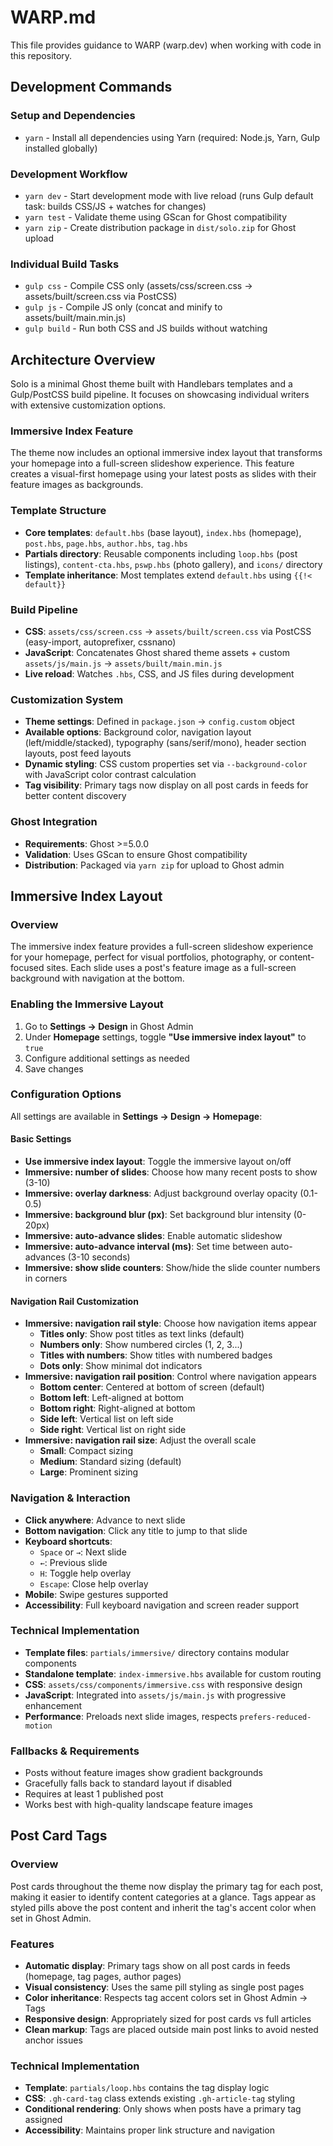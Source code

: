 # WARP.md

This file provides guidance to WARP (warp.dev) when working with code in this repository.

## Development Commands

### Setup and Dependencies
- `yarn` - Install all dependencies using Yarn (required: Node.js, Yarn, Gulp installed globally)

### Development Workflow  
- `yarn dev` - Start development mode with live reload (runs Gulp default task: builds CSS/JS + watches for changes)
- `yarn test` - Validate theme using GScan for Ghost compatibility
- `yarn zip` - Create distribution package in `dist/solo.zip` for Ghost upload

### Individual Build Tasks
- `gulp css` - Compile CSS only (assets/css/screen.css → assets/built/screen.css via PostCSS)
- `gulp js` - Compile JS only (concat and minify to assets/built/main.min.js)
- `gulp build` - Run both CSS and JS builds without watching

## Architecture Overview

Solo is a minimal Ghost theme built with Handlebars templates and a Gulp/PostCSS build pipeline. It focuses on showcasing individual writers with extensive customization options.

### Immersive Index Feature

The theme now includes an optional immersive index layout that transforms your homepage into a full-screen slideshow experience. This feature creates a visual-first homepage using your latest posts as slides with their feature images as backgrounds.

### Template Structure
- **Core templates**: `default.hbs` (base layout), `index.hbs` (homepage), `post.hbs`, `page.hbs`, `author.hbs`, `tag.hbs`
- **Partials directory**: Reusable components including `loop.hbs` (post listings), `content-cta.hbs`, `pswp.hbs` (photo gallery), and `icons/` directory
- **Template inheritance**: Most templates extend `default.hbs` using `{{!< default}}`

### Build Pipeline
- **CSS**: `assets/css/screen.css` → `assets/built/screen.css` via PostCSS (easy-import, autoprefixer, cssnano)
- **JavaScript**: Concatenates Ghost shared theme assets + custom `assets/js/main.js` → `assets/built/main.min.js`
- **Live reload**: Watches `.hbs`, CSS, and JS files during development

### Customization System
- **Theme settings**: Defined in `package.json` → `config.custom` object
- **Available options**: Background color, navigation layout (left/middle/stacked), typography (sans/serif/mono), header section layouts, post feed layouts
- **Dynamic styling**: CSS custom properties set via `--background-color` with JavaScript color contrast calculation
- **Tag visibility**: Primary tags now display on all post cards in feeds for better content discovery

### Ghost Integration
- **Requirements**: Ghost >=5.0.0
- **Validation**: Uses GScan to ensure Ghost compatibility
- **Distribution**: Packaged via `yarn zip` for upload to Ghost admin

## Immersive Index Layout

### Overview
The immersive index feature provides a full-screen slideshow experience for your homepage, perfect for visual portfolios, photography, or content-focused sites. Each slide uses a post's feature image as a full-screen background with navigation at the bottom.

### Enabling the Immersive Layout
1. Go to **Settings → Design** in Ghost Admin
2. Under **Homepage** settings, toggle **"Use immersive index layout"** to `true`
3. Configure additional settings as needed
4. Save changes

### Configuration Options
All settings are available in **Settings → Design → Homepage**:

#### Basic Settings
- **Use immersive index layout**: Toggle the immersive layout on/off
- **Immersive: number of slides**: Choose how many recent posts to show (3-10)
- **Immersive: overlay darkness**: Adjust background overlay opacity (0.1-0.5)
- **Immersive: background blur (px)**: Set background blur intensity (0-20px)
- **Immersive: auto-advance slides**: Enable automatic slideshow
- **Immersive: auto-advance interval (ms)**: Set time between auto-advances (3-10 seconds)
- **Immersive: show slide counters**: Show/hide the slide counter numbers in corners

#### Navigation Rail Customization
- **Immersive: navigation rail style**: Choose how navigation items appear
  - **Titles only**: Show post titles as text links (default)
  - **Numbers only**: Show numbered circles (1, 2, 3...)
  - **Titles with numbers**: Show titles with numbered badges
  - **Dots only**: Show minimal dot indicators
- **Immersive: navigation rail position**: Control where navigation appears
  - **Bottom center**: Centered at bottom of screen (default)
  - **Bottom left**: Left-aligned at bottom
  - **Bottom right**: Right-aligned at bottom
  - **Side left**: Vertical list on left side
  - **Side right**: Vertical list on right side
- **Immersive: navigation rail size**: Adjust the overall scale
  - **Small**: Compact sizing
  - **Medium**: Standard sizing (default)
  - **Large**: Prominent sizing

### Navigation & Interaction
- **Click anywhere**: Advance to next slide
- **Bottom navigation**: Click any title to jump to that slide
- **Keyboard shortcuts**:
  - `Space` or `→`: Next slide
  - `←`: Previous slide
  - `H`: Toggle help overlay
  - `Escape`: Close help overlay
- **Mobile**: Swipe gestures supported
- **Accessibility**: Full keyboard navigation and screen reader support

### Technical Implementation
- **Template files**: `partials/immersive/` directory contains modular components
- **Standalone template**: `index-immersive.hbs` available for custom routing
- **CSS**: `assets/css/components/immersive.css` with responsive design
- **JavaScript**: Integrated into `assets/js/main.js` with progressive enhancement
- **Performance**: Preloads next slide images, respects `prefers-reduced-motion`

### Fallbacks & Requirements
- Posts without feature images show gradient backgrounds
- Gracefully falls back to standard layout if disabled
- Requires at least 1 published post
- Works best with high-quality landscape feature images

## Post Card Tags

### Overview
Post cards throughout the theme now display the primary tag for each post, making it easier to identify content categories at a glance. Tags appear as styled pills above the post content and inherit the tag's accent color when set in Ghost Admin.

### Features
- **Automatic display**: Primary tags show on all post cards in feeds (homepage, tag pages, author pages)
- **Visual consistency**: Uses the same pill styling as single post pages
- **Color inheritance**: Respects tag accent colors set in Ghost Admin → Tags
- **Responsive design**: Appropriately sized for post cards vs full articles
- **Clean markup**: Tags are placed outside main post links to avoid nested anchor issues

### Technical Implementation
- **Template**: `partials/loop.hbs` contains the tag display logic
- **CSS**: `.gh-card-tag` class extends existing `.gh-article-tag` styling
- **Conditional rendering**: Only shows when posts have a primary tag assigned
- **Accessibility**: Maintains proper link structure and navigation
